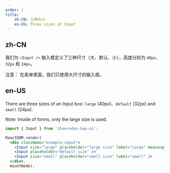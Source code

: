 ```yaml
---
order: 1
title:
    zh-CN: 三种大小
    en-US: Three sizes of Input
---
```


## zh-CN

我们为 `<Input />` 输入框定义了三种尺寸（大、默认、小），高度分别为 `40px`、`32px` 和 `24px`。

注意： 在表单里面，我们只使用大尺寸的输入框。

## en-US

There are three sizes of an Input box: `large` (40px)、`default` (32px) and `small` (24px).

Note: Inside of forms, only the large size is used.

````jsx
import { Input } from 'choerodon-hap-ui';

ReactDOM.render(
  <div className="example-input">
    <Input size="large" placeholder="large size" label="Large" maxLength="20" />
    <Input placeholder="default size" />
    <Input size="small" placeholder="small size" label="small" />
  </div>,
  mountNode);
````

<!-- ````css
.example-input .c7n-input {
  width: 200px;
  margin: 0 8px 8px 0;
}
```` -->

